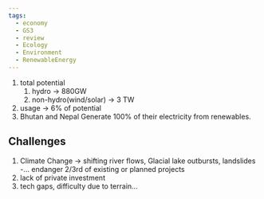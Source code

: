 ```yaml
---
tags:
  - economy
  - GS3
  - review
  - Ecology
  - Environment
  - RenewableEnergy
---
```

1. total potential
	1. hydro -> 880GW
	2. non-hydro(wind/solar) -> 3 TW
2. usage -> 6% of potential
3. Bhutan and Nepal  Generate 100% of their electricity from renewables.
## Challenges
1. Climate  Change -> shifting river flows, Glacial lake outbursts, landslides -... endanger 2/3rd of existing or planned projects
2. lack of private investment
3. tech gaps, difficulty due to terrain...